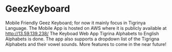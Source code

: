 # GeezKeyboard
Mobile Friendly Geez Keyboard; for now it mainly focus in Tigrinya Language. 
The Mobile App is hosted on AWS where it is publicly available at http://13.59.139.238/
The Keyboad Web App Tigrina Alphabets to English Alphabets is done. The app also supports a dropdown list of
the Tigrigna Alphabets and their vowel sounds.
More features to come in the near future!
